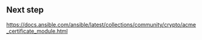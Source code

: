 ## Next step
https://docs.ansible.com/ansible/latest/collections/community/crypto/acme_certificate_module.html

